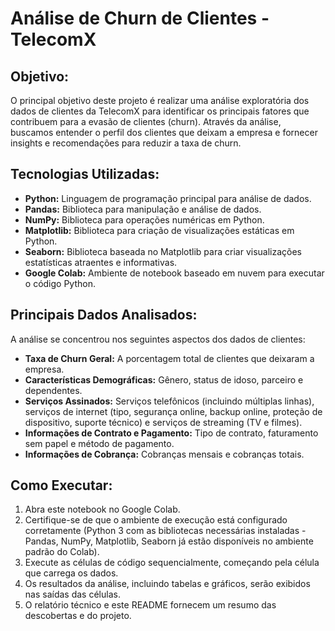 # Análise de Churn de Clientes - TelecomX

## Objetivo:
O principal objetivo deste projeto é realizar uma análise exploratória dos dados de clientes da TelecomX para identificar os principais fatores que contribuem para a evasão de clientes (churn). Através da análise, buscamos entender o perfil dos clientes que deixam a empresa e fornecer insights e recomendações para reduzir a taxa de churn.

## Tecnologias Utilizadas:
*   **Python:** Linguagem de programação principal para análise de dados.
*   **Pandas:** Biblioteca para manipulação e análise de dados.
*   **NumPy:** Biblioteca para operações numéricas em Python.
*   **Matplotlib:** Biblioteca para criação de visualizações estáticas em Python.
*   **Seaborn:** Biblioteca baseada no Matplotlib para criar visualizações estatísticas atraentes e informativas.
*   **Google Colab:** Ambiente de notebook baseado em nuvem para executar o código Python.

## Principais Dados Analisados:
A análise se concentrou nos seguintes aspectos dos dados de clientes:
*   **Taxa de Churn Geral:** A porcentagem total de clientes que deixaram a empresa.
*   **Características Demográficas:** Gênero, status de idoso, parceiro e dependentes.
*   **Serviços Assinados:** Serviços telefônicos (incluindo múltiplas linhas), serviços de internet (tipo, segurança online, backup online, proteção de dispositivo, suporte técnico) e serviços de streaming (TV e filmes).
*   **Informações de Contrato e Pagamento:** Tipo de contrato, faturamento sem papel e método de pagamento.
*   **Informações de Cobrança:** Cobranças mensais e cobranças totais.

## Como Executar:
1.  Abra este notebook no Google Colab.
2.  Certifique-se de que o ambiente de execução está configurado corretamente (Python 3 com as bibliotecas necessárias instaladas - Pandas, NumPy, Matplotlib, Seaborn já estão disponíveis no ambiente padrão do Colab).
3.  Execute as células de código sequencialmente, começando pela célula que carrega os dados.
4.  Os resultados da análise, incluindo tabelas e gráficos, serão exibidos nas saídas das células.
5.  O relatório técnico e este README fornecem um resumo das descobertas e do projeto.
